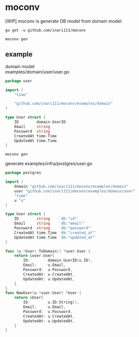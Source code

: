 # moconv

[WIP] moconv is generate DB model from domain model.

```
go get -u github.com/inari111/moconv
```

```
moconv gen
```

## example

domain model  
examples/domain/user/user.go
```go
package user

import (
	"time"

	"github.com/inari111/moconv/examples/domain"
)

type User struct {
	ID        domain.UserID
	Email     string
	Password  string
	CreatedAt time.Time
	UpdatedAt time.Time
}
```

```
moconv gen
```

generate examples/infra/postgres/user.go
```go
package postgres

import (
	domain "github.com/inari111/moconv/examples/domain"
	user "github.com/inari111/moconv/examples/domain/user"
	"time"
	u "u"
)

type User struct {
	ID        string    `db:"id"`
	Email     string    `db:"email"`
	Password  string    `db:"password"`
	CreatedAt time.Time `db:"created_at"`
	UpdatedAt time.Time `db:"updated_at"`
}

func (u *User) ToDomain() *user.User {
	return &user.User{
		ID:        domain.UserID(u.ID),
		Email:     u.Email,
		Password:  u.Password,
		CreatedAt: u.CreatedAt,
		UpdatedAt: u.UpdatedAt,
	}
}
func NewUser(u *user.User) *User {
	return &User{
		ID:        u.ID.String(),
		Email:     u.Email,
		Password:  u.Password,
		CreatedAt: u.CreatedAt,
		UpdatedAt: u.UpdatedAt,
	}
}
```
